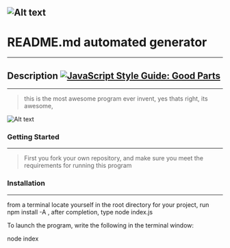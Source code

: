
  ![Alt text](https://res.cloudinary.com/practicaldev/image/fetch/s--7yVSltAE--/c_imagga_scale,f_auto,fl_progressive,h_420,q_auto,w_1000/https://user-images.githubusercontent.com/9840435/59461914-cbc18380-8e22-11e9-8567-87b43da950ac.png?raw=true "readme")
  ---
  
  # README.md automated generator 
  ---

  ## Description [![JavaScript Style Guide: Good Parts](https://img.shields.io/badge/code%20style-goodparts-brightgreen.svg?style=flat)](https://github.com/dwyl/goodparts "JavaScript The Good Parts")
  ---
  > this is the most awesome program ever invent, yes thats right, its awesome, 

  ![Alt text](/https://scontent-iad3-1.xx.fbcdn.net/v/t1.0-9/107255260_3298578390164130_2909925896015815769_o.jpg?_nc_cat=103&_nc_sid=8bfeb9&_nc_oc=AQkVVhQ6FU2BtCnUjxCLe-sYCo3w5-nh958eQFPelj9Jcgi493zVrJnvETtZGzpix2VKBKqF7MFuj9SuUb5Xq3qi&_nc_ht=scontent-iad3-1.xx&oh=0e5b0b4bf9bd9afd0482cac80b067a56&oe=5F330E58?raw=true "Screen Shot")
  


  ### Getting Started
  ---
  > First you fork your own repository, and make sure you meet the requirements for running this program


  ### Installation
  ---
  
  from a terminal locate yourself in the root directory for your project, run npm install -A , after completion, type node index.js
  
  To launch the program, write the following in the terminal window:
  
  node index
  
  
  